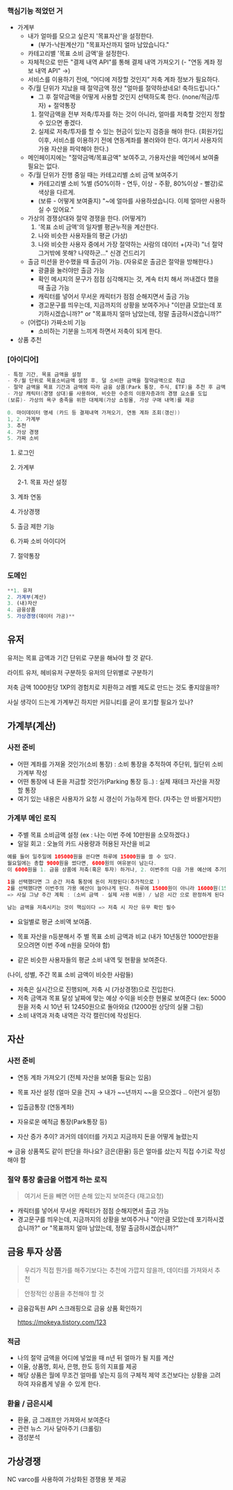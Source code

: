 ### 핵심기능 적었던 거

- 가계부
    - 내가 얼마를 모으고 싶은지 '목표자산'을 설정한다.
        - (부가-낙원계산기) "목표자산까지 얼마 남았습니다."
    - 카테고리별 '목표 소비 금액'을 설정한다.
    - 자체적으로 만든 "결제 내역 API"를 통해 결제 내역 가져오기
    (- "연동 계좌 정보 내역 API" ->)
    - 서비스를 이용하기 전에, “어디에 저장할 것인지” 저축 계좌 정보가 필요하다.
    - 주/월 단위가 지났을 때 절약금액 정산 "얼마를 절약하셨네요! 축하드립니다."
        - 그 후 절약금액을 어떻게 사용할 것인지 선택하도록 한다. (none/적금/투자) + 절약통장
        1. 절약금액을 전부 저축/투자를 하는 것이 아니라, 얼마를 저축할 것인지 정할 수 있으면 좋겠다.
        2. 실제로 저축/투자를 할 수 있는 현금이 있는지 검증을 해야 한다. (회원가입 이후, 서비스를 이용하기 전에 연동계좌를 불러와야 한다. 여기서 사용자의 가용 자산을 파악해야 한다.)
    - 메인페이지에는 "절약금액/목표금액" 보여주고, 가용자산을 메인에서 보여줄 필요는 없다.
    - 주/월 단위가 진행 중일 때는 카테고리별 소비 금액 보여주기
        - 카테고리별 소비 %별 (50%이하 - 연두, 이상 - 주황, 80%이상 - 빨강)로 색상을 다르게.
        - (보류 - 어떻게 보여줄지) "~에 얼마를 사용하셨습니다. 이제 얼마만 사용하실 수 있어요."
    - 가상의 경쟁상대와 절약 경쟁을 한다. (어떻게?)
        1. '목표 소비 금액'의 일자별 평균누적을 계산한다.
        2. 나와 비슷한 사용자들의 평균 (가상)
        3. 나와 비슷한 사용자 중에서 가장 절약하는 사람의 데이터
        +(자극) "너 절약 그거밖에 못해? 나약하군..." 신경 건드리기
    - 출금 미션을 완수했을 때 출금이 가능. (자유로운 출금은 절약을 방해한다.)
        - 광클을 눌러야만 출금 가능
        - 확인 메시지의 문구가 점점 심각해지는 것, 계속 터치 해서 꺼내겠다 했을 때 출금 가능
        - 캐릭터를 넣어서 무서운 캐릭터가 점점 순해지면서 출금 가능
        - 경고문구를 띄우는데, 지금까지의 상황을 보여주거나 "이만큼 모았는데 포기하시겠습니까?" or "목표까지 얼마 남았는데, 정말 출금하시겠습니까?"
    - (어렵다) 가짜소비 기능
        - 소비하는 기분을 느끼게 하면서 저축이 되게 한다.
- 상품 추천

### [아이디어]

```java
- 특정 기간, 목표 금액을 설정
- 주/월 단위로 목표소비금액 설정 후, 덜 소비한 금액을 절약금액으로 취급
- 절약 금액을 목표 기간과 금액에 따라 금융 상품(Park 통장, 주식, ETF)을 추천 후 금액 차감 [금융 상품 투자 시 예상 수익률 보여주기]
- 가상 캐릭터(경쟁 상대)를 사용하여, 비슷한 수준의 이용자층과의 경쟁 요소를 도입
(보류)- 가상의 욕구 충족을 위한 대체제(가상 쇼핑몰, 가상 구매 내역)를 제공

0. 마이데이터 명세 (카드 등 결제내역 가져오기, 연동 계좌 조회(갱신))
1, 2. 가계부
3. 추천
4. 가상 경쟁
5. 가짜 소비
```

1. 로그인
2. 가계부

    2-1. 목표 자산 설정

3. 계좌 연동
4. 가상경쟁
5. 출금 제한 기능
6. 가짜 소비 아이디어
7. 절약통장

### 도메인

```jsx
**1. 유저
2. 가계부(계산)
3. (내)자산
4. 금융상품
5. 가상경쟁(데이터 가공)**
```

## 유저

유저는 목표 금액과 기간 단위로 구분을 해놔야 할 것 같다.

라이트 유저, 헤비유저 구분하듯 유저의 단위별로 구분하기

저축 금액 1000원당 1XP의 경험치로 치환하고 레벨 제도로 만드는 것도 좋지않을까?

사실 생각이 드는게 가계부긴 하지만 커뮤니티를 굳이 포기할 필요가 있나?

## 가계부(계산)

### 사전 준비

- 어떤 계좌를 가져올 것인가(소비 통장) : 소비 통장을 추적하여 주단위, 월단위 소비 가계부 작성
- 어떤 통장에 내 돈을 저금할 것인가(Parking 통장 등..) : 실제 재테크 자산을 저장할 통장
- 여기 있는 내용은 사용자가 요청 시 갱신이 가능하게 한다. (자주는 안 바뀔거지만)

### 가계부 메인 로직

- 주별 목표 소비금액 설정 (ex : 나는 이번 주에 10만원을 소모하겠다.)
- 일일 회고 : 오늘의 카드 사용량과 허용된 자산을 비교

```java
예를 들어 일주일에 105000원을 쓴다면 하루에 15000원을 쓸 수 있다.
월요일에는 총합 9000원을 썼다면, 6000원의 여유분이 남는다.
이 6000원을 1. 금융 상품에 저축(혹은 투자) 하거나, 2. 이번주의 다음 가용 예산에 추가할 수 있다.

1을 선택했다면 그 순간 저축 통장에 돈이 저장된다(추가적으로 )
2를 선택했다면 이번주의 가용 예산이 늘어나게 된다. 하루에 15000원이 아니라 16000원(15000 + 6000/6)을 사용할 수 있다.
=> 사실 그냥 주간 계획 : (소비 금액 - 실제 사용 비용) / 남은 시간 으로 판정하게 된다

남는 금액을 저축시키는 것이 핵심이다 => 저축 시 자산 유무 확인 필수
```

- 요일별로 평균 소비액 보여줌.

- 목표 자산을 n등분해서 주 별 목표 소비 금액과 비교 (내가 10년동안 1000만원을 모으려면 이번 주에 n원을 모아야 함)
- 같은 비슷한 사용자들의 평균 소비 내역 및 현황을 보여준다.

(나이, 성별, 주간 목표 소비 금액이 비슷한 사람들)

- 저축은 실시간으로 진행되며, 저축 시 (가상경쟁)으로 진입한다.
- 저축 금액과 목표 달성 날짜에 맞는 예상 수익을 비슷한 현물로 보여준다 (ex: 5000원을 저축 시 10년 뒤 12450원으로 돌아와요 (12000원 상당의 실물 그림)
- 소비 내역과 저축 내역은 각각 캘린더에 작성된다.

## 자산

### 사전 준비

- 연동 계좌 가져오기 (전체 자산을 보여줄 필요는 있음)
- 목표 자산 설정 (얼마 모을 건지 → 내가 ~~년까지 ~~을 모으겠다 .. 이런거 설정)

- 입출금통장 (연동계좌)
- 자유로운 예적금 통장(Park통장 등)

- 자산 증가 추이? 과거의 데이터를 가지고 지금까지 돈을 어떻게 늘렸는지

⇒ 금융 상품쪽도 같이 판단을 하나요? 금은(환율) 등은 얼마를 샀는지 직접 수기로 작성해야 함

### 절약 통장 출금을 어렵게 하는 로직

> 여기서 돈을 빼면 어떤 손해 있는지 보여준다 (재고요청)
>
- 캐릭터를 넣어서 무서운 캐릭터가 점점 순해지면서 출금 가능
- 경고문구를 띄우는데, 지금까지의 상황을 보여주거나 "이만큼 모았는데 포기하시겠습니까?" or "목표까지 얼마 남았는데, 정말 출금하시겠습니까?"

## 금융 투자 상품

> 우리가 직접 뭔가를 해주기보다는 추천에 가깝지 않을까, 데이터를 가져와서 추천
>

> 안정적인 상품을 추천해야 할 것
>
- 금융감독원 API 스크래핑으로 금융 상품 확인하기

    https://mokeya.tistory.com/123


### 적금

- 나의 절약 금액을 어디에 넣었을 때 n년 뒤 얼마가 될 지를 계산
- 이율, 상품명, 회사, 은행, 한도 등의 지표를 제공
- 해당 상품은 월에 무조건 얼마를 넣는지 등의 구체적 제약 조건보다는 상황을 고려하여 자유롭게 넣을 수 있게 한다.

### 환율 / 금은시세

- 환율, 금 그래프만 가져와서 보여준다
- 관련 뉴스 기사 달아주기 (크롤링)
- 갬성분석

## 가상경쟁

NC varco를 사용하여 가상화된 경쟁용 봇 제공